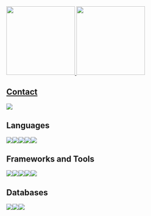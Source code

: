 <div>
  <a href="https://github.com/kaiosod">
  <img height="180em" src="https://github-readme-stats.vercel.app/api?username=kaiosod&show_icons=true&theme=merko&include_all_commits=true&count_private=true"/>
  <img height="180em" src="https://github-readme-stats.vercel.app/api/top-langs/?username=kaiosod&layout=compact&langs_count=7&theme=merko"/>
</div>
 
 
## **Contact**

[<img src="https://img.shields.io/badge/linkedin-%230077B5.svg?&style=for-the-badge&logo=linkedin&logoColor=white" />](https://www.linkedin.com/in/kaiosod/) 

## **Languages**

<img src = "https://img.shields.io/badge/Python-14354C?style=for-the-badge&logo=python&logoColor=white" /><img src = "https://img.shields.io/badge/C-00599C?style=for-the-badge&logo=c&logoColor=white"/><img src = "https://img.shields.io/badge/HTML5-E34F26?style=for-the-badge&logo=html5&logoColor=white"/><img src = "https://img.shields.io/badge/CSS3-1572B6?style=for-the-badge&logo=css3&logoColor=white"/><img src = "https://img.shields.io/badge/JavaScript-F7DF1E?style=for-the-badge&logo=javascript&logoColor=black"/>

## **Frameworks and Tools**

<img src = "https://img.shields.io/badge/Django-092E20?style=for-the-badge&logo=django&logoColor=white"/><img src = "https://img.shields.io/badge/React-20232A?style=for-the-badge&logo=react&logoColor=61DAFB"/><img src = "https://img.shields.io/badge/Bootstrap-563D7C?style=for-the-badge&logo=bootstrap&logoColor=white"/><img src = "https://img.shields.io/badge/jQuery-0769AD?style=for-the-badge&logo=jquery&logoColor=white"/><img src = "https://img.shields.io/badge/Git-F05032?style=for-the-badge&logo=git&logoColor=white"/>


## **Databases**

<img src = "https://img.shields.io/badge/MySQL-00000F?style=for-the-badge&logo=mysql&logoColor=white"/><img src = "https://img.shields.io/badge/PostgreSQL-316192?style=for-the-badge&logo=postgresql&logoColor=white"/><img src = "https://img.shields.io/badge/SQLite-07405E?style=for-the-badge&logo=sqlite&logoColor=white"/>
